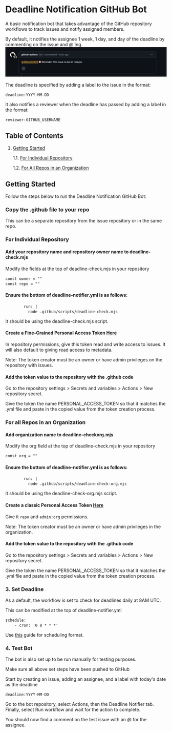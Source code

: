 # Deadline Notification GitHub Bot

A basic notification bot that takes advantage of the GitHub repository workflows to track issues and notify assigned members.

By default, it notifies the assignee 1 week, 1 day, and day of the deadline by commenting on the issue and @'ing. 
![Example Notification](examplenotif.png)

The deadline is specified by adding a label to the issue in the format: 
```
deadline:YYYY-MM-DD
```

It also notifies a reviewer when the deadline has passed by adding a label in the format:
```
reviewer:GITHUB_USERNAME
```

## Table of Contents

1. [Getting Started](#getting-started)

    1.1. [For Individual Repository](#for-individual-repository)

    1.2. [For All Repos in an Organization](#for-all-repos-in-an-organization)

## Getting Started

Follow the steps below to run the Deadline Notification GitHub Bot:

### Copy the .github file to your repo

This can be a separate repository from the issue repository or in the same repo.

### For Individual Repository

#### Add your repository name and repository owner name to deadline-check.mjs

Modify the fields at the top of deadline-check.mjs in your repository
```
const owner = ""
const repo = ""
```

#### Ensure the bottom of deadline-notifier.yml is as follows:
```
        run: |
          node .github/scripts/deadline-check.mjs
```
It should be using the deadline-check.mjs script.

#### Create a Fine-Grained Personal Access Token [Here](https://github.com/settings/tokens)

In repository permissions, give this token read and write access to issues. It will also default to giving read access to metadata.

Note: The token creator must be an owner or have admin privileges on the repository with issues.

#### Add the token value to the repository with the .github code

Go to the repository settings > Secrets and variables > Actions > New repository secret.

Give the token the name PERSONAL_ACCESS_TOKEN so that it matches the .yml file and paste in the copied value from the token creation process.

### For all Repos in an Organization

#### Add organization name to deadline-checkorg.mjs

Modify the org field at the top of deadline-check.mjs in your repository
```
const org = ""
```

#### Ensure the bottom of deadline-notifier.yml is as follows:
```
        run: |
          node .github/scripts/deadline-check-org.mjs
```
It should be using the deadline-check-org.mjs script.


#### Create a classic Personal Access Token [Here](https://github.com/settings/tokens)

Give it ```repo``` and ```admin:org``` permissions.

Note: The token creator must be an owner or have admin privileges in the organization.

#### Add the token value to the repository with the .github code

Go to the repository settings > Secrets and variables > Actions > New repository secret.

Give the token the name PERSONAL_ACCESS_TOKEN so that it matches the .yml file and paste in the copied value from the token creation process.

### 3. Set Deadline

As a default, the workflow is set to check for deadlines daily at 8AM UTC. 

This can be modified at the top of deadline-notifier.yml
```
schedule:
    - cron: '0 8 * * *'
```

Use [this](https://cloud.google.com/scheduler/docs/configuring/cron-job-schedules) guide for scheduling format.

### 4. Test Bot

The bot is also set up to be run manually for testing purposes.

Make sure all above set steps have been pushed to GitHub

Start by creating an issue, adding an assignee, and a label with today's date as the deadline
```
deadline:YYYY-MM-DD
```

Go to the bot repository, select Actions, then the Deadline Notifier tab. Finally, select Run workflow and wait for the action to complete.

You should now find a comment on the test issue with an @ for the assignee.

